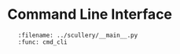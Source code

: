 # Command Line Interface

```{argparse}
   :filename: ../scullery/__main__.py
   :func: cmd_cli
```

